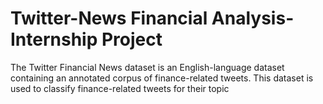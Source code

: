 # Twitter-News Financial Analysis- Internship Project
 The Twitter Financial News dataset is an English-language dataset containing an
 annotated corpus of finance-related tweets. This dataset is used to classify
 finance-related tweets for their topic
